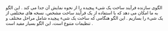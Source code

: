﻿الگوی سازنده فرآیند ساخت یک شیء پیچیده را از نحوه نمایش آن جدا می کند . 
این الگو به ما امکان می دهد که با استفاده از یک فرآیند ساخت مشخص، نسخه های مختلفی از یک شیء را بسازیم . 
این الگو هنگامی که ساخت یک شیء پیچیده شامل مراحل مختلف و تنظیمات متنوع است، این الگو بسیار مفید است . 